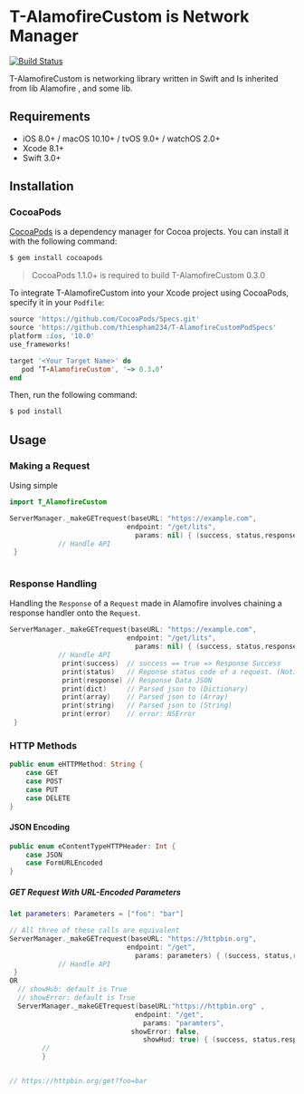
# T-AlamofireCustom is Network Manager
[![Build Status](https://img.shields.io/travis/thienpham234/T-AlamofireCustom.svg)](https://travis-ci.org/thienpham234/T-AlamofireCustom)

T-AlamofireCustom is networking library written in Swift and Is inherited from lib Alamofire , and some lib.

## Requirements

- iOS 8.0+ / macOS 10.10+ / tvOS 9.0+ / watchOS 2.0+
- Xcode 8.1+
- Swift 3.0+

## Installation

### CocoaPods

[CocoaPods](http://cocoapods.org) is a dependency manager for Cocoa projects. You can install it with the following command:

```bash
$ gem install cocoapods
```

> CocoaPods 1.1.0+ is required to build T-AlamofireCustom 0.3.0

To integrate T-AlamofireCustom into your Xcode project using CocoaPods, specify it in your `Podfile`:

```ruby
source 'https://github.com/CocoaPods/Specs.git'
source 'https://github.com/thienpham234/T-AlamofireCustomPodSpecs'
platform :ios, '10.0'
use_frameworks!

target '<Your Target Name>' do
   pod ’T-AlamofireCustom', '~> 0.3.0’
end
```

Then, run the following command:

```bash
$ pod install
```

## Usage

### Making a Request

Using simple

```swift
import T_AlamofireCustom  

ServerManager._makeGETrequest(baseURL: "https://example.com", 
                             endpoint: "/get/lits",
                               params: nil) { (success, status,response, dict, array, string, error) in
            // Handle API
 }
        
```
### Response Handling

Handling the `Response` of a `Request` made in Alamofire involves chaining a response handler onto the `Request`.

```swift
ServerManager._makeGETrequest(baseURL: "https://example.com", 
                             endpoint: "/get/lits",
                               params: nil) { (success, status,response, dict, array, string, error) in
            // Handle API
             print(success)  // success == true => Response Success
             print(status)   // Reponse status code of a request. (Notice: status == -1 ==> No Connect Internet)
             print(response) // Response Data JSON 
             print(dict)     // Parsed json to (Dictionary)
             print(array)    // Parsed json to (Array)
             print(string)   // Parsed json to (String)
             print(error)    // error: NSError 
 }

```
### HTTP Methods

```swift
public enum eHTTPMethod: String {
    case GET
    case POST
    case PUT
    case DELETE
}
```

#### JSON Encoding
```swift
public enum eContentTypeHTTPHeader: Int {
    case JSON
    case FormURLEncoded
}
```
##### GET Request With URL-Encoded Parameters

```swift
let parameters: Parameters = ["foo": "bar"]

// All three of these calls are equivalent
ServerManager._makeGETrequest(baseURL: "https://httpbin.org", 
                             endpoint: "/get",
                               params: parameters) { (success, status,response, dict, array, string, error) in
            // Handle API
 }
OR  
  // showHub: default is True
  // showError: default is True
  ServerManager._makeGETrequest(baseURL:"https://httpbin.org" ,
                               endpoint: "/get", 
                                 params: "paramters", 
                              showError: false,
                                 showHud: true) { (success, status,response, dict, array, string, error) in
        //
        }


// https://httpbin.org/get?foo=bar
```
